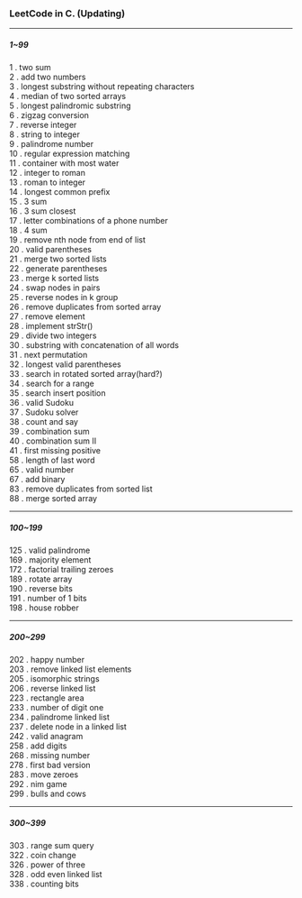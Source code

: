 ### LeetCode in C. (Updating)  

***  

##### 1~99  

1 . two sum  
2 . add two numbers  
3 . longest substring without repeating characters  
4 . median of two sorted arrays  
5 . longest palindromic substring  
6 . zigzag conversion  
7 . reverse integer  
8 . string to integer  
9 . palindrome number  
10 . regular expression matching  
11 . container with most water  
12 . integer to roman  
13 . roman to integer  
14 . longest common prefix  
15 . 3 sum  
16 . 3 sum closest  
17 . letter combinations of a phone number  
18 . 4 sum  
19 . remove nth node from end of list  
20 . valid parentheses  
21 . merge two sorted lists  
22 . generate parentheses  
23 . merge k sorted lists  
24 . swap nodes in pairs  
25 . reverse nodes in k group  
26 . remove duplicates from sorted array  
27 . remove element  
28 . implement strStr()  
29 . divide two integers  
30 . substring with concatenation of all words  
31 . next permutation  
32 . longest valid parentheses  
33 . search in rotated sorted array(hard?)  
34 . search for a range  
35 . search insert position  
36 . valid Sudoku  
37 . Sudoku solver  
38 . count and say  
39 . combination sum  
40 . combination sum II  
41 . first missing positive  
58 . length of last word  
65 . valid number  
67 . add binary  
83 . remove duplicates from sorted list  
88 . merge sorted array  

***  

##### 100~199  

125 . valid palindrome  
169 . majority element  
172 . factorial trailing zeroes  
189 . rotate array  
190 . reverse bits  
191 . number of 1 bits  
198 . house robber  

***  

##### 200~299  

202 . happy number  
203 . remove linked list elements  
205 . isomorphic strings  
206 . reverse linked list  
223 . rectangle area  
233 . number of digit one  
234 . palindrome linked list  
237 . delete node in a linked list  
242 . valid anagram  
258 . add digits  
268 . missing number  
278 . first bad version  
283 . move zeroes  
292 . nim game  
299 . bulls and cows  

***  

##### 300~399  

303 . range sum query  
322 . coin change  
326 . power of three  
328 . odd even linked list  
338 . counting bits  
